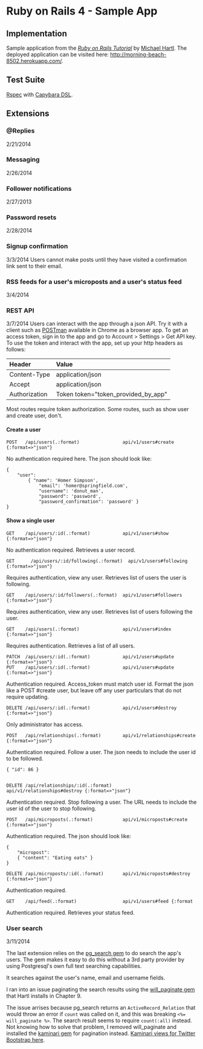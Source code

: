 # Ruby on Rails 4 - Sample App
## Implementation

Sample application from the [*Ruby on Rails Tutorial*][railstutorial] by [Michael Hartl][hartl].
The deployed application can be visited here: http://morning-beach-8502.herokuapp.com/.

## Test Suite

[Rspec][rspec] with [Capybara DSL][capybara]. 

## Extensions

### @Replies
2/21/2014

### Messaging
2/26/2014

### Follower notifications
2/27/2013

### Password resets
2/28/2014

### Signup confirmation
3/3/2014 
Users cannot make posts until they have visited a confirmation link sent to their email.

### RSS feeds for a user's microposts and a user's status feed
3/4/2014

### REST API
3/7/2014
Users can interact with the app through a json API. Try it with a client such as [POSTman][postman] available in Chrome as a browser app. To get an access token, sign in to the app and go to Account > Settings > Get API key. To use the token and interact with the app, set up your http headers as follows:

| Header | Value |
| :----- | :---- |
| Content-Type | application/json |
| Accept | application/json |
| Authorization | Token token="token_provided_by_app" |

Most routes require token authorization. Some routes, such as show user and create user, don't. 


#### Create a user
    POST   /api/users(.:format)                api/v1/users#create {:format=>"json"}
No authentication required here. The json should look like: 

```
{
    "user": 
        { "name": 'Homer Simpson', 
            "email": 'homer@springfield.com', 
            "username": 'donut_man', 
            "password": 'password', 
            "password_confirmation": 'password' }
}
```


#### Show a single user
    GET    /api/users/:id(.:format)            api/v1/users#show {:format=>"json"}
No authentication required. Retrieves a user record.



    GET		 /api/users/:id/following(.:format)  api/v1/users#following {:format=>"json"}
Requires authentication, view any user. Retrieves list of users the user is following.


    GET    /api/users/:id/followers(.:format)  api/v1/users#followers {:format=>"json"}
Requires authentication, view any user. Retrieves list of users following the user.


    GET    /api/users(.:format)                api/v1/users#index {:format=>"json"}
Requires authentication. Retrieves a list of all users.


    PATCH  /api/users/:id(.:format)            api/v1/users#update {:format=>"json"}
    PUT    /api/users/:id(.:format)            api/v1/users#update {:format=>"json"}
Authentication required. Access_token must match user id. Format the json like a POST #create user, but leave off any user particulars that do not require updating.


    DELETE /api/users/:id(.:format)            api/v1/users#destroy {:format=>"json"}
Only administrator has access.


    POST   /api/relationships(.:format)        api/v1/relationships#create {:format=>"json"}
Authentication required. Follow a user. The json needs to include the user id to be followed.

    { "id": 86 }


    DELETE /api/relationships/:id(.:format)    api/v1/relationships#destroy {:format=>"json"}
Authentication required. Stop following a user. The URL needs to include the user id of the user to stop following.


    POST   /api/microposts(.:format)           api/v1/microposts#create {:format=>"json"}
Authentication required. The json should look like:

```
{
	"micropost":
	{ "content": "Eating oats" }
}
```

    DELETE /api/microposts/:id(.:format)       api/v1/microposts#destroy {:format=>"json"}
Authentication required. 


    GET    /api/feed(.:format)                 api/v1/users#feed {:format
Authentication required. Retrieves your status feed.

### User search
3/11/2014

The last extension relies on the [pg_search gem][pg_search] to do search the app's users. The gem makes it easy to do this without a 3rd party provider by using Postgresql's own full text searching capabilities.

It searches against the user's name, email and username fields.

I ran into an issue paginating the search results using the [will_paginate gem][will_paginate] that Hartl installs in Chapter 9. 

The issue arrises because pg_search returns an `ActiveRecord_Relation` that would throw an error if `count` was called on it, and this was breaking `<%= will_paginate %>`. The search result seems to require `count(:all)` instead. Not knowing how to solve that problem, I removed will_paginate and installed the [kaminari gem][kaminari] for pagination instead. [Kaminari views for Twitter Bootstrap here][kaminari-tw-bs-views]. 


[postman]: http://www.getpostman.com/
[rspec]: https://github.com/rspec/rspec-rails
[capybara]:https://github.com/jnicklas/capybara
[hartl]: http://michaelhartl.com
[railstutorial]: http://railstutorial.org/
[pg_search]: https://github.com/Casecommons/pg_search
[will_paginate]: https://github.com/mislav/will_paginate
[kaminari]: https://github.com/amatsuda/kaminari
[kaminari-tw-bs-views]: https://github.com/gabetax/twitter-bootstrap-kaminari-views
